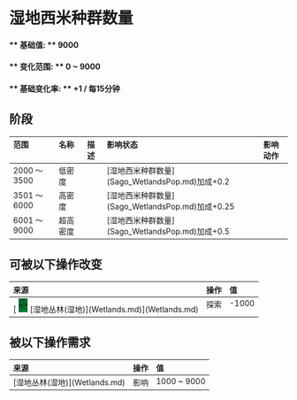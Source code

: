# 湿地西米种群数量  
#### ** 基础值: ** 9000   
#### ** 变化范围: ** 0 ~ 9000  
#### ** 基础变化率: ** +1 / 每15分钟   
## 阶段  
<table class="table table-bordered" data-toggle="table" ><thead><tr ><th  style="text-align:left;vertical-align:top;"  >范围</th><th  style="text-align:left;vertical-align:top;"  >名称</th><th  style="text-align:left;vertical-align:top;"  data-sortable="true"  >描述</th><th  style="text-align:left;vertical-align:top;"  >影响状态</th><th  style="text-align:left;vertical-align:top;"  data-sortable="true"  >影响动作</th></tr></thead><tr ><td  style="text-align:left;vertical-align:top;"  >2000 ～ 3500</td><td  style="text-align:left;vertical-align:top;"  >低密度</td><td  style="text-align:left;vertical-align:top;"  ></td><td  style="text-align:left;vertical-align:top;"  >[湿地西米种群数量](Sago_WetlandsPop.md)加成+0.2</td><td  style="text-align:left;vertical-align:top;"  ></td></tr><tr ><td  style="text-align:left;vertical-align:top;"  >3501 ～ 6000</td><td  style="text-align:left;vertical-align:top;"  >高密度</td><td  style="text-align:left;vertical-align:top;"  ></td><td  style="text-align:left;vertical-align:top;"  >[湿地西米种群数量](Sago_WetlandsPop.md)加成+0.25</td><td  style="text-align:left;vertical-align:top;"  ></td></tr><tr ><td  style="text-align:left;vertical-align:top;"  >6001 ～ 9000</td><td  style="text-align:left;vertical-align:top;"  >超高密度</td><td  style="text-align:left;vertical-align:top;"  ></td><td  style="text-align:left;vertical-align:top;"  >[湿地西米种群数量](Sago_WetlandsPop.md)加成+0.5</td><td  style="text-align:left;vertical-align:top;"  ></td></tr></tbody></table>  
  
## 可被以下操作改变  
<table class="table table-bordered" data-toggle="table" ><thead><tr ><th  style="text-align:left;vertical-align:top;"  >来源</th><th  style="text-align:left;vertical-align:top;"  >操作</th><th  style="text-align:left;vertical-align:top;"  data-sortable="true"  >值</th></tr></thead><tr ><td  style="text-align:left;vertical-align:top;"  >[<div style="width:25px;display:inline-block;text-align:center"><img decoding="async" src="../wiki/Sprite/Wetlands.png" href="a.md" style="max-width:25px;max-height:25px;"></div>[湿地丛林(湿地)](Wetlands.md)](Wetlands.md)</td><td  style="text-align:left;vertical-align:top;"  >探索</td><td  style="text-align:left;vertical-align:top;"  >-1000</td></tr></tbody></table>  
  
## 被以下操作需求  
<table class="table table-bordered" data-toggle="table" ><thead><tr ><th  style="text-align:left;vertical-align:top;"  >来源</th><th  style="text-align:left;vertical-align:top;"  >操作</th><th  style="text-align:left;vertical-align:top;"  >值</th></tr></thead><tr ><td  style="text-align:left;vertical-align:top;"  >[湿地丛林(湿地)](Wetlands.md)</td><td  style="text-align:left;vertical-align:top;"  >影响</td><td  style="text-align:left;vertical-align:top;"  >1000 ~ 9000</td></tr></tbody></table>  
  


<script>document.title="湿地西米种群数量 - 卡牌生存百科 Card Survival Wiki";</script>